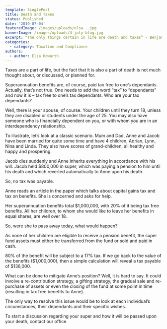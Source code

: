 ```yaml
---
template: SinglePost
title: Death and Taxes
status: Published
date: '2019-07-04'
featuredImage: /images/uploads/elsa...jpg
bannerImage: /images/uploads/4-july-blog.jpg
excerpt: “The only things certain in life are death and taxes” - Benjamin Franklin
categories:
  - category: Taxation and Compliance
authors:
  - author: Elsa Howarth
---
```

Taxes are a part of life, but the fact that it is also a part of death is not much thought about, or discussed, or planned for.



Superannuation benefits are, of course, paid tax free to one’s dependants.  Actually, that’s not true. One needs to add the word “tax” to “dependants” and now it is – tax free to one’s tax dependants.  Who are your tax dependants?



Well, there is your spouse, of course.  Your children until they turn 18, unless they are disabled or students under the age of 25.  You may also have someone who is financially dependent on you, or with whom you are in an interdependency relationship.



To illustrate, let’s look at a classic scenario.  Mum and Dad, Anne and Jacob have been married for quite some time and have 4 children, Adrian, Lynn, Nina and Linda.  They also have scores of grand-children, all healthy and happy and prospering.



Jacob dies suddenly and Anne inherits everything in accordance with his will.  Jacob held $800,000 in super, which was paying a pension to him until his death and which reverted automatically to Anne upon his death.



So, no tax was payable.



Anne reads an article in the paper which talks about capital gains tax and tax on benefits.  She is concerned and asks for help.



Her superannuation benefits total $1,000,000, with 20% of it being tax free benefits.   All her children, to whom she would like to leave her benefits in equal shares, are well over 18.



So, were she to pass away today, what would happen?



As none of her children are eligible to receive a pension benefit, the super fund assets must either be transferred from the fund or sold and paid in cash.  



80% of the benefit will be subject to a 17% tax.  If we go back to the value of the benefits ($1,000,000), then a simple calculation will reveal a tax payable of $136,000.



What can be done to mitigate Anne’s position?  Well, it is hard to say.  It could involve a re-contribution strategy, a gifting strategy, the gradual sale and re-purchase of assets or even the closing of the fund at some point in time (resulting in tax free benefits to Anne).



The only way to resolve this issue would be to look at each individual’s circumstances, their dependants and their specific wishes.



To start a discussion regarding your super and how it will be passed upon your death, contact our office.
